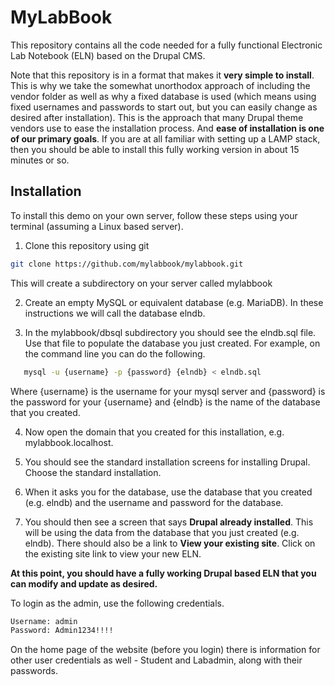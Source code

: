 # MyLabBook

This repository contains all the code needed for a fully functional Electronic Lab Notebook (ELN) based on the Drupal CMS.

Note that this repository is in a format that makes it **very simple to install**. This is why we take the somewhat unorthodox approach of including the vendor folder as well as why a fixed database is used (which means using fixed usernames and passwords to start out, but you can easily change as desired after installation). This is the approach that many Drupal theme vendors use to ease the installation process. And **ease of installation is one of our primary goals**. If you are at all familiar with setting up a LAMP stack, then you should be able to install this fully working version in about 15 minutes or so. 

## Installation

To install this demo on your own server, follow these steps using your terminal (assuming a Linux based server).

1. Clone this repository using git

``` bash
git clone https://github.com/mylabbook/mylabbook.git 
```

This will create a subdirectory on your server called mylabbook

2. Create an empty MySQL or equivalent database (e.g. MariaDB). In these instructions we will call the database elndb.

3. In the mylabbook/dbsql subdirectory you should see the elndb.sql file. Use that file to populate the database you just created. For example, on the command line you can do the following.

``` bash
   mysql -u {username} -p {password} {elndb} < elndb.sql
```

Where {username} is the username for your mysql server and {password} is the password for your {username} and {elndb} is the name of the database that you created.

4. Now open the domain that you created for this installation, e.g. mylabbook.localhost.

5. You should see the standard installation screens for installing Drupal. Choose the standard installation.

6. When it asks you for the database, use the database that you created (e.g. elndb) and the username and password for the database.

7. You should then see a screen that says **Drupal already installed**. This will be using the data from the database that you just created (e.g. elndb). There should also be a link to **View your existing site**. Click on the existing site link to view your new ELN. 

**At this point, you should have a fully working Drupal based ELN that you can modify and update as desired.**

To login as the admin, use the following credentials.

``` bash
Username: admin
Password: Admin1234!!!!
```

On the home page of the website (before you login) there is information for other user credentials as well - Student and Labadmin, along with their passwords.
